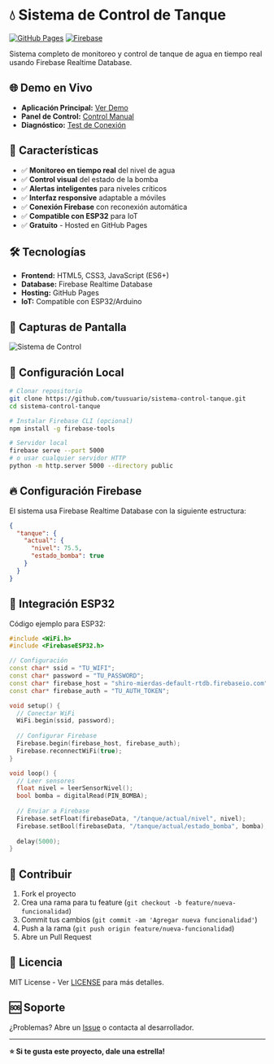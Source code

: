# 💧 Sistema de Control de Tanque

[![GitHub Pages](https://img.shields.io/badge/Deploy-GitHub%20Pages-brightgreen.svg)](https://pages.github.com/)
[![Firebase](https://img.shields.io/badge/Database-Firebase-orange.svg)](https://firebase.google.com/)

Sistema completo de monitoreo y control de tanque de agua en tiempo real usando Firebase Realtime Database.

## 🌐 Demo en Vivo

- **Aplicación Principal:** [Ver Demo](https://tuusuario.github.io/sistema-control-tanque/)
- **Panel de Control:** [Control Manual](https://tuusuario.github.io/sistema-control-tanque/insertar-datos.html)
- **Diagnóstico:** [Test de Conexión](https://tuusuario.github.io/sistema-control-tanque/test-connection.html)

## 🚀 Características

- ✅ **Monitoreo en tiempo real** del nivel de agua
- ✅ **Control visual** del estado de la bomba
- ✅ **Alertas inteligentes** para niveles críticos
- ✅ **Interfaz responsive** adaptable a móviles
- ✅ **Conexión Firebase** con reconexión automática
- ✅ **Compatible con ESP32** para IoT
- ✅ **Gratuito** - Hosted en GitHub Pages

## 🛠️ Tecnologías

- **Frontend:** HTML5, CSS3, JavaScript (ES6+)
- **Database:** Firebase Realtime Database
- **Hosting:** GitHub Pages
- **IoT:** Compatible con ESP32/Arduino

## 📱 Capturas de Pantalla

![Sistema de Control](https://via.placeholder.com/800x400/00bfff/ffffff?text=Sistema+de+Control+de+Tanque)

## 🔧 Configuración Local

```bash
# Clonar repositorio
git clone https://github.com/tuusuario/sistema-control-tanque.git
cd sistema-control-tanque

# Instalar Firebase CLI (opcional)
npm install -g firebase-tools

# Servidor local
firebase serve --port 5000
# o usar cualquier servidor HTTP
python -m http.server 5000 --directory public
```

## 🔥 Configuración Firebase

El sistema usa Firebase Realtime Database con la siguiente estructura:

```json
{
  "tanque": {
    "actual": {
      "nivel": 75.5,
      "estado_bomba": true
    }
  }
}
```

## 📡 Integración ESP32

Código ejemplo para ESP32:

```cpp
#include <WiFi.h>
#include <FirebaseESP32.h>

// Configuración
const char* ssid = "TU_WIFI";
const char* password = "TU_PASSWORD";
const char* firebase_host = "shiro-mierdas-default-rtdb.firebaseio.com";
const char* firebase_auth = "TU_AUTH_TOKEN";

void setup() {
  // Conectar WiFi
  WiFi.begin(ssid, password);
  
  // Configurar Firebase
  Firebase.begin(firebase_host, firebase_auth);
  Firebase.reconnectWiFi(true);
}

void loop() {
  // Leer sensores
  float nivel = leerSensorNivel();
  bool bomba = digitalRead(PIN_BOMBA);
  
  // Enviar a Firebase
  Firebase.setFloat(firebaseData, "/tanque/actual/nivel", nivel);
  Firebase.setBool(firebaseData, "/tanque/actual/estado_bomba", bomba);
  
  delay(5000);
}
```

## 🤝 Contribuir

1. Fork el proyecto
2. Crea una rama para tu feature (`git checkout -b feature/nueva-funcionalidad`)
3. Commit tus cambios (`git commit -am 'Agregar nueva funcionalidad'`)
4. Push a la rama (`git push origin feature/nueva-funcionalidad`)
5. Abre un Pull Request

## 📄 Licencia

MIT License - Ver [LICENSE](LICENSE) para más detalles.

## 🆘 Soporte

¿Problemas? Abre un [Issue](../../issues) o contacta al desarrollador.

---

**⭐ Si te gusta este proyecto, dale una estrella!**
